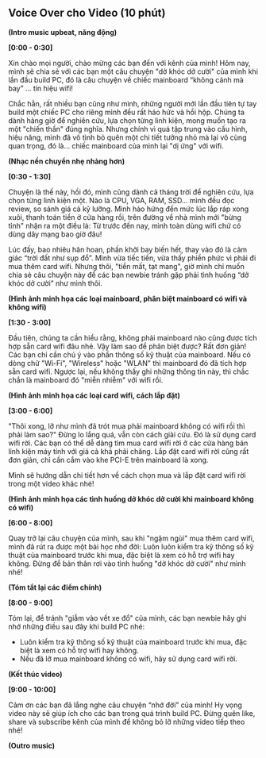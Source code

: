 ## Voice Over cho Video (10 phút)

**(Intro music upbeat, năng động)**

**[0:00 - 0:30]**

Xin chào mọi người, chào mừng các bạn đến với kênh của mình! Hôm nay, mình sẽ chia sẻ với các bạn một câu chuyện "dở khóc dở cười" của mình khi lần đầu build PC, đó là câu chuyện về chiếc mainboard “không cánh mà bay” … tín hiệu wifi! 

Chắc hẳn, rất nhiều bạn cũng như mình, những người mới lần đầu tiên tự tay build một chiếc PC cho riêng mình đều rất háo hức và hồi hộp. Chúng ta dành hàng giờ để nghiên cứu, lựa chọn từng linh kiện, mong muốn tạo ra một "chiến thần" đúng nghĩa. Nhưng chính vì quá tập trung vào cấu hình, hiệu năng, mình đã vô tình bỏ quên một chi tiết tưởng nhỏ mà lại vô cùng quan trọng, đó là… chiếc mainboard của mình lại "dị ứng" với wifi. 

**(Nhạc nền chuyển nhẹ nhàng hơn)**

**[0:30 - 1:30]** 

Chuyện là thế này, hồi đó, mình cũng dành cả tháng trời để nghiên cứu, lựa chọn từng linh kiện một. Nào là CPU, VGA, RAM, SSD… mình đều đọc review, so sánh giá cả kỹ lưỡng. Mình hào hứng đến mức lúc lắp ráp xong xuôi, thanh toán tiền ở cửa hàng rồi, trên đường về nhà mình mới "bừng tỉnh" nhận ra một điều là: Từ trước đến nay, mình toàn dùng wifi chứ có dùng dây mạng bao giờ đâu!

Lúc đấy, bao nhiêu hân hoan, phấn khởi  bay biến hết, thay vào đó là cảm giác “trời đất như sụp đổ”. Mình vừa tiếc tiền, vừa thấy phiền phức vì phải đi mua thêm card wifi. Nhưng thôi, "tiền mất, tạt mang",  giờ mình chỉ muốn chia sẻ câu chuyện này để các bạn newbie tránh gặp phải tình huống “dở khóc dở cười” như mình thôi.

**(Hình ảnh minh họa các loại mainboard, phân biệt mainboard có wifi và không wifi)**

**[1:30 - 3:00]**

Đầu tiên, chúng ta cần hiểu rằng, không phải mainboard nào cũng được tích hợp sẵn card wifi đâu nhé. Vậy làm sao để phân biệt được? Rất đơn giản! Các bạn chỉ cần chú ý vào phần thông số kỹ thuật của mainboard. Nếu có dòng chữ "Wi-Fi", "Wireless" hoặc "WLAN" thì mainboard đó đã tích hợp sẵn card wifi. Ngược lại, nếu không thấy ghi những thông tin này, thì chắc chắn là mainboard đó "miễn nhiễm" với wifi rồi.

**(Hình ảnh minh họa các loại card wifi, cách lắp đặt)**

**[3:00 - 6:00]**

"Thôi xong, lỡ như mình đã trót mua phải mainboard không có wifi rồi thì phải làm sao?" Đừng lo lắng quá, vẫn còn cách giải cứu. Đó là sử dụng card wifi rời. Các bạn có thể dễ dàng tìm mua card wifi rời ở các cửa hàng bán linh kiện máy tính với giá cả khá phải chăng. Lắp đặt card wifi rời cũng rất đơn giản, chỉ cần cắm vào khe PCI-E trên mainboard là xong.

Mình sẽ hướng dẫn chi tiết hơn về cách chọn mua và lắp đặt card wifi rời trong một video khác nhé!

**(Hình ảnh minh họa các tình huống dở khóc dở cười khi mainboard không có wifi)**

**[6:00 - 8:00]**

Quay trở lại câu chuyện của mình, sau khi "ngậm ngùi" mua thêm card wifi, mình đã rút ra được một bài học nhớ đời: Luôn luôn kiểm tra kỹ thông số kỹ thuật của mainboard trước khi mua, đặc biệt là xem có hỗ trợ wifi hay không. Đừng để bản thân rơi vào tình huống "dở khóc dở cười" như mình nhé!

**(Tóm tắt lại các điểm chính)**

**[8:00 - 9:00]** 

Tóm lại, để tránh "giẫm vào vết xe đổ" của mình, các bạn newbie hãy ghi nhớ những điều sau đây khi build PC nhé:

* Luôn kiểm tra kỹ thông số kỹ thuật của mainboard trước khi mua, đặc biệt là xem có hỗ trợ wifi hay không.
* Nếu đã lỡ mua mainboard không có wifi, hãy sử dụng card wifi rời.

**(Kết thúc video)**

**[9:00 - 10:00]**

Cảm ơn các bạn đã lắng nghe câu chuyện “nhớ đời” của mình! Hy vọng video này sẽ giúp ích cho các bạn trong quá trình build PC. Đừng quên like, share và subscribe kênh của mình để không bỏ lỡ những video tiếp theo nhé!

**(Outro music)** 
